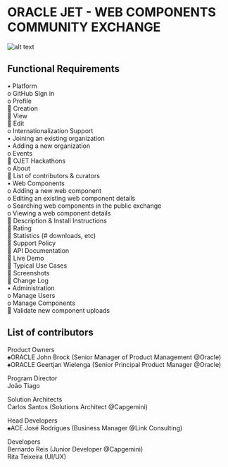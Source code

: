 # ORACLE JET - WEB COMPONENTS COMMUNITY EXCHANGE

![alt text](https://ibb.co/PFZgWKm)

## Functional Requirements

•	Platform<br />
  o	GitHub Sign in<br />
  o	Profile <br />
    	Creation<br />
    	View<br />
    	Edit<br />
  o	Internationalization Support<br />
•	Joining an existing organization<br />
•	Adding a new organization<br />
  o	Events<br />
    	OJET Hackathons<br />
  o	About<br />
    	List of contributors & curators <br />
•	Web Components<br />
  o	Adding a new web component<br />
  o	Editing an existing web component details<br />
  o	Searching web components in the public exchange<br />
  o	Viewing a web component details<br />
    	Description & Install Instructions<br />
    	Rating<br />
    	Statistics (# downloads, etc)<br />
    	Support Policy<br />
    	API Documentation<br />
    	Live Demo<br />
    	Typical Use Cases<br />
    	Screenshots<br />
    	Change Log<br />
•	Administration<br />
  o	Manage Users<br />
  o	Manage Components<br />
    	Validate new component uploads<br />

## List of contributors

Product Owners<br />
♠ORACLE John Brock (Senior Manager of Product Management @Oracle)<br />
♠ORACLE Geertjan Wielenga (Senior Principal Product Manager @Oracle)<br />

Program Director<br />
João Tiago<br />

Solution Architects<br />
Carlos Santos (Solutions Architect @Capgemini)<br />

Head Developers<br />
♠ACE José Rodrigues (Business Manager @Link Consulting)<br />

Developers<br />
Bernardo Reis (Junior Developer @Capgemini)<br />
Rita Teixeira (UI/UX)<br />

